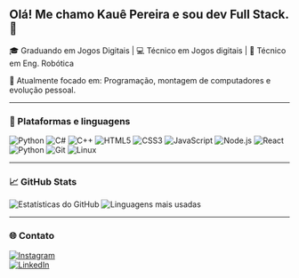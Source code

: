 ## Olá! Me chamo Kauê Pereira e sou dev Full Stack. 👾

🎓 Graduando em Jogos Digitais | 💻 Técnico em Jogos digitais | 🤖 Técnico em Eng. Robótica  

🎯 Atualmente focado em: Programação, montagem de computadores e evolução pessoal.

---

### 🚀 Plataformas e linguagens
![Python](https://img.shields.io/badge/-Python-3776AB?style=flat&logo=python&logoColor=white)
![C#](https://img.shields.io/badge/-CSharp-239120?style=flat&logo=c-sharp&logoColor=white)
![C++](https://img.shields.io/badge/-C++-00599C?style=flat&logo=cplusplus&logoColor=white)
![HTML5](https://img.shields.io/badge/-HTML5-E34F26?style=flat&logo=html5&logoColor=white)
![CSS3](https://img.shields.io/badge/-CSS3-1572B6?style=flat&logo=css3&logoColor=white)
![JavaScript](https://img.shields.io/badge/-JavaScript-F7DF1E?style=flat&logo=javascript&logoColor=black)
![Node.js](https://img.shields.io/badge/-Node.js-339933?style=flat&logo=node.js&logoColor=white)
![React](https://img.shields.io/badge/-React-61DAFB?style=flat&logo=react&logoColor=black)
![Python](https://img.shields.io/badge/-Python-3776AB?style=flat&logo=python&logoColor=white)
![Git](https://img.shields.io/badge/-Git-F05032?style=flat&logo=git&logoColor=white)
![Linux](https://img.shields.io/badge/-Linux-FCC624?style=flat&logo=linux&logoColor=black)

---

### 📈 GitHub Stats

![Estatísticas do GitHub](https://github-readme-stats.vercel.app/api?username=uskawe&show_icons=true&theme=dracula)
![Linguagens mais usadas](https://github-readme-stats.vercel.app/api/top-langs/?username=uskawe&layout=compact&theme=dracula)

---

### 🌐 Contato

[![Instagram](https://img.shields.io/badge/-Instagram-E4405F?style=flat&logo=instagram&logoColor=white)](https://instagram.com/wtfkawe)  
[![LinkedIn](https://img.shields.io/badge/-LinkedIn-0077B5?style=flat&logo=linkedin&logoColor=white)](https://www.linkedin.com/in/kauê-pereira-1b5673276/)
